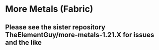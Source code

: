 # More Metals (Fabric)

## Please see the sister repository TheElementGuy/more-metals-1.21.X for issues and the like